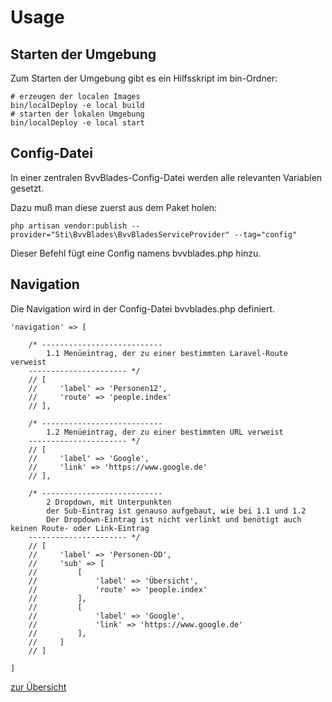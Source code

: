 # Usage

## Starten der Umgebung

Zum Starten der Umgebung gibt es ein Hilfsskript im bin-Ordner:

    # erzeugen der localen Images
    bin/localDeploy -e local build
    # starten der lokalen Umgebung
    bin/localDeploy -e local start

## Config-Datei

In einer zentralen BvvBlades-Config-Datei werden alle relevanten Variablen gesetzt.

Dazu muß man diese zuerst aus dem Paket holen: 

    php artisan vendor:publish --provider="Sti\BvvBlades\BvvBladesServiceProvider" --tag="config"

Dieser Befehl fügt eine Config namens bvvblades.php hinzu.

## Navigation

Die Navigation wird in der Config-Datei bvvblades.php definiert. 

    'navigation' => [

        /* ---------------------------
            1.1 Menüeintrag, der zu einer bestimmten Laravel-Route verweist
        ---------------------- */
        // [
        //     'label' => 'Personen12',
        //     'route' => 'people.index'
        // ],

        /* ---------------------------
            1.2 Menüeintrag, der zu einer bestimmten URL verweist
        ---------------------- */
        // [
        //     'label' => 'Google',
        //     'link' => 'https://www.google.de'
        // ],

        /* ---------------------------
            2 Dropdown, mit Unterpunkten
            der Sub-Eintrag ist genauso aufgebaut, wie bei 1.1 und 1.2
            Der Dropdown-Eintrag ist nicht verlinkt und benötigt auch keinen Route- oder Link-Eintrag
        ---------------------- */
        // [
        //     'label' => 'Personen-DD',
        //     'sub' => [
        //         [
        //             'label' => 'Übersicht',
        //             'route' => 'people.index'
        //         ],
        //         [
        //             'label' => 'Google',
        //             'link' => 'https://www.google.de'
        //         ],
        //     ]
        // ]

    ]


[zur Übersicht](../README.md)
